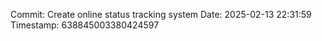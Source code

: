 ﻿Commit: Create online status tracking system
Date: 2025-02-13 22:31:59
Timestamp: 638845003380424597
